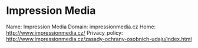 
# Impression Media

Name: Impression Media
Domain: impressionmedia.cz
Home: http://www.impressionmedia.cz/
Privacy_policy: http://www.impressionmedia.cz/zasady-ochrany-osobnich-udaju/index.html

